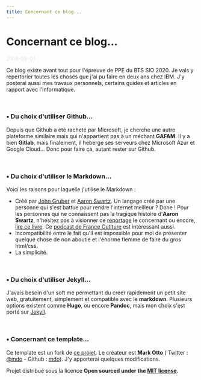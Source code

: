 ```yaml
---
title: Concernant ce blog...
---
```

# Concernant ce blog... 
<p><span style="color:#E5E5E5">2019-08-01</span></p> 

Ce blog existe avant tout pour l'épreuve de PPE du BTS SIO 2020. Je vais y répertorier toutes les choses que j'ai pu faire en deux ans chez IBM. J'y posterai aussi mes travaux personnels, certains guides et articles en rapport avec l'informatique.

&nbsp;
### ▪ Du choix d'utiliser Github...

Depuis que Github a été racheté par Microsoft, je cherche une autre plateforme similaire mais qui n'appartient pas à un méchant __GAFAM__. Il y a bien __Gitlab__, mais finalement, il heberge ses serveurs chez Microsoft Azur et Google Cloud... Donc pour faire ça, autant rester sur Github.

&nbsp;
### ▪ Du choix d'utiliser le Markdown...

Voici les raisons pour laquelle j'utilise le Markdown :

- Créé par [John Gruber](https://fr.wikipedia.org/wiki/John_Gruber) et [Aaron Swartz](https://fr.wikipedia.org/wiki/Aaron_Swartz). Un langage créé par une personne qui s'est battue pour rendre l'internet meilleur ? Done ! 
Pour les personnes qui ne connaissent pas la tragique histoire d'__Aaron Swartz__, n'hésitez pas à visionner ce [reportage](https://www.youtube.com/watch?v=y_CQATGOX2w) le concernant ou encore, [lire ce livre](https://livre.fnac.com/a10199581/Lawrence-Lessig-Celui-qui-pourrait-changer-le-monde). Ce [podcast de France Cutlture](https://www.franceculture.fr/emissions/le-numerique-et-nous/aaron-swartz-celui-qui-pourrait-changer-le-monde) est intéressant aussi.
- Incompatibilité entre le fait qu'il est impossible pour moi de présenter quelque chose de non aboutie et l'énorme flemme de faire du gros html/css.
- La simplicité.

&nbsp;
### ▪ Du choix d'utiliser Jekyll...

J'avais besoin d'un soft me permettant du créer rapidement un petit site web, gratuitement, simplement et compatible avec le __markdown__. Plusieurs options existent comme __Hugo__, ou encore __Pandoc__, mais mon choix s'est porté sur [Jekyll](https://jekyllrb.com/).

&nbsp;
### ▪ Concernant ce template...

Ce template est un fork de [ce projet](https://github.com/poole/lanyon). 
Le créateur est __Mark Otto__ ( Twitter : [@mdo](https://twitter.com/mdo) - Github : [mdo](https://github.com/mdo)). 
J'y apporterai quelques modifications.

Projet distribué sous la licence __Open sourced under the [MIT license](https://github.com/poole/lanyon/blob/master/LICENSE.md)__.
